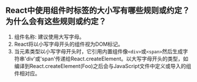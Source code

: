 ## React中使用组件时标签的大小写有哪些规则或约定？为什么会有这些规则或约定？

1.  组件名称: 建议使用大写字母。
2.  React将以小写字母开头的组件视为DOM标记。
3.  当元素类型以小写字母开头时，它引用内置组件像`<div>`或`<span>`然后生成字符串'div'或'span'传递给React.createElement。以大写字母开头的类型，如<Foo />编译到React.createElement(Foo)之后会与JavaScript文件中定义或导入的组件相对应。
